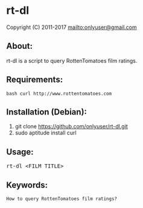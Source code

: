 rt-dl
=====

Copyright (C) 2011-2017 <mailto:onlyuser@gmail.com>

About:
------

rt-dl is a script to query RottenTomatoes film ratings.

Requirements:
-------------

    bash curl http://www.rottentomatoes.com

Installation (Debian):
----------------------

1. git clone https://github.com/onlyuser/rt-dl.git
2. sudo aptitude install curl

Usage:
------

<pre>
rt-dl &lt;FILM_TITLE&gt;
</pre>

Keywords:
---------

    How to query RottenTomatoes film ratings?
